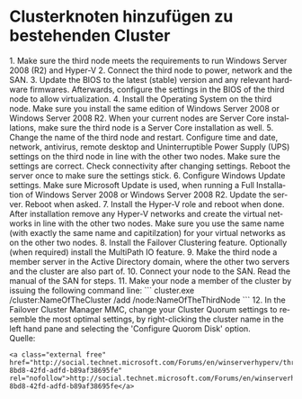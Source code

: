 # Clusterknoten hinzufügen zu bestehenden Cluster

<div class="vector-body" id="bkmrk-make-sure-the-third-"><div class="mw-body-content mw-content-ltr" dir="ltr" lang="de"><div class="mw-parser-output">1. Make sure the third node meets the requirements to run Windows Server 2008 (R2) and Hyper-V
2. Connect the third node to power, network and the SAN.
3. Update the BIOS to the latest (stable) version and any relevant hardware firmwares. Afterwards, configure the settings in the BIOS of the third node to allow virtualization.
4. Install the Operating System on the third node. Make sure you install the same edition of Windows Server 2008 or Windows Server 2008 R2. When your current nodes are Server Core installations, make sure the third node is a Server Core installation as well.
5. Change the name of the third node and restart. Configure time and date, network, antivirus, remote desktop and Uninterruptible Power Supply (UPS) settings on the third node in line with the other two nodes. Make sure the settings are correct. Check connectivity after changing settings. Reboot the server once to make sure the settings stick.
6. Configure Windows Update settings. Make sure Microsoft Update is used, when running a Full Installation of Windows Server 2008 or Windows Server 2008 R2. Update the server. Reboot when asked.
7. Install the Hyper-V role and reboot when done. After installation remove any Hyper-V networks and create the virtual networks in line with the other two nodes. Make sure you use the same name (with exactly the same name and capitilzation) for your virtual networks as on the other two nodes.
8. Install the Failover Clustering feature. Optionally (when required) install the MultiPath IO feature.
9. Make the third node a member server in the Active Directory domain, where the other two servers and the cluster are also part of.
10. Connect your node to the SAN. Read the manual of the SAN for steps.
11. Make your node a member of the cluster by issuing the following command line: ```
    cluster.exe /cluster:NameOfTheCluster /add /node:NameOfTheThirdNode
    ```
12. In the Failover Cluster Manager MMC, change your Cluster Quorum settings to resemble the most optimal settings, by right-clicking the cluster name in the left hand pane and selecting the 'Configure Quorom Disk' option.

</div></div></div>Quelle:

```
<a class="external free" href="http://social.technet.microsoft.com/Forums/en/winserverhyperv/thread/86ba2313-8bd8-42fd-adfd-b89af38695fe" rel="nofollow">http://social.technet.microsoft.com/Forums/en/winserverhyperv/thread/86ba2313-8bd8-42fd-adfd-b89af38695fe</a>
```